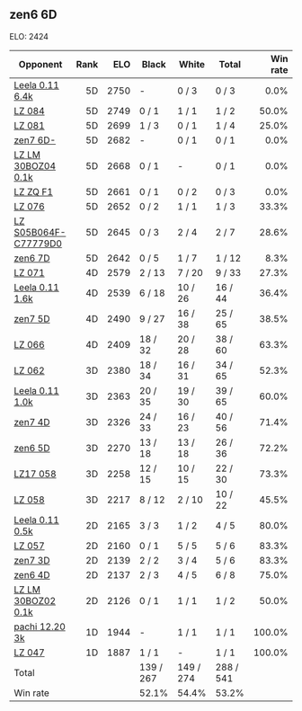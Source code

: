 ## zen6 6D ##

ELO: 2424

Opponent | Rank | ELO | Black | White | Total | Win rate
---------|-----:|----:|-------|-------|-------|-------:
[Leela 0.11 6.4k](Leela%200.11%206.4k.md) | 5D | 2750 | - | 0 / 3 | 0 / 3 | 0.0%
[LZ 084](LZ%20084.md) | 5D | 2749 | 0 / 1 | 1 / 1 | 1 / 2 | 50.0%
[LZ 081](LZ%20081.md) | 5D | 2699 | 1 / 3 | 0 / 1 | 1 / 4 | 25.0%
[zen7 6D-](zen7%206D-.md) | 5D | 2682 | - | 0 / 1 | 0 / 1 | 0.0%
[LZ LM 30BOZ04 0.1k](LZ%20LM%2030BOZ04%200.1k.md) | 5D | 2668 | 0 / 1 | - | 0 / 1 | 0.0%
[LZ ZQ F1](LZ%20ZQ%20F1.md) | 5D | 2661 | 0 / 1 | 0 / 2 | 0 / 3 | 0.0%
[LZ 076](LZ%20076.md) | 5D | 2652 | 0 / 2 | 1 / 1 | 1 / 3 | 33.3%
[LZ S05B064F-C77779D0](LZ%20S05B064F-C77779D0.md) | 5D | 2645 | 0 / 3 | 2 / 4 | 2 / 7 | 28.6%
[zen6 7D](zen6%207D.md) | 5D | 2642 | 0 / 5 | 1 / 7 | 1 / 12 | 8.3%
[LZ 071](LZ%20071.md) | 4D | 2579 | 2 / 13 | 7 / 20 | 9 / 33 | 27.3%
[Leela 0.11 1.6k](Leela%200.11%201.6k.md) | 4D | 2539 | 6 / 18 | 10 / 26 | 16 / 44 | 36.4%
[zen7 5D](zen7%205D.md) | 4D | 2490 | 9 / 27 | 16 / 38 | 25 / 65 | 38.5%
[LZ 066](LZ%20066.md) | 4D | 2409 | 18 / 32 | 20 / 28 | 38 / 60 | 63.3%
[LZ 062](LZ%20062.md) | 3D | 2380 | 18 / 34 | 16 / 31 | 34 / 65 | 52.3%
[Leela 0.11 1.0k](Leela%200.11%201.0k.md) | 3D | 2363 | 20 / 35 | 19 / 30 | 39 / 65 | 60.0%
[zen7 4D](zen7%204D.md) | 3D | 2326 | 24 / 33 | 16 / 23 | 40 / 56 | 71.4%
[zen6 5D](zen6%205D.md) | 3D | 2270 | 13 / 18 | 13 / 18 | 26 / 36 | 72.2%
[LZ17 058](LZ17%20058.md) | 3D | 2258 | 12 / 15 | 10 / 15 | 22 / 30 | 73.3%
[LZ 058](LZ%20058.md) | 3D | 2217 | 8 / 12 | 2 / 10 | 10 / 22 | 45.5%
[Leela 0.11 0.5k](Leela%200.11%200.5k.md) | 2D | 2165 | 3 / 3 | 1 / 2 | 4 / 5 | 80.0%
[LZ 057](LZ%20057.md) | 2D | 2160 | 0 / 1 | 5 / 5 | 5 / 6 | 83.3%
[zen7 3D](zen7%203D.md) | 2D | 2139 | 2 / 2 | 3 / 4 | 5 / 6 | 83.3%
[zen6 4D](zen6%204D.md) | 2D | 2137 | 2 / 3 | 4 / 5 | 6 / 8 | 75.0%
[LZ LM 30BOZ02 0.1k](LZ%20LM%2030BOZ02%200.1k.md) | 2D | 2126 | 0 / 1 | 1 / 1 | 1 / 2 | 50.0%
[pachi 12.20 3k](pachi%2012.20%203k.md) | 1D | 1944 | - | 1 / 1 | 1 / 1 | 100.0%
[LZ 047](LZ%20047.md) | 1D | 1887 | 1 / 1 | - | 1 / 1 | 100.0%
Total | | | 139 / 267 | 149 / 274 | 288 / 541 | 
Win rate| | | 52.1% | 54.4% | 53.2% | 
